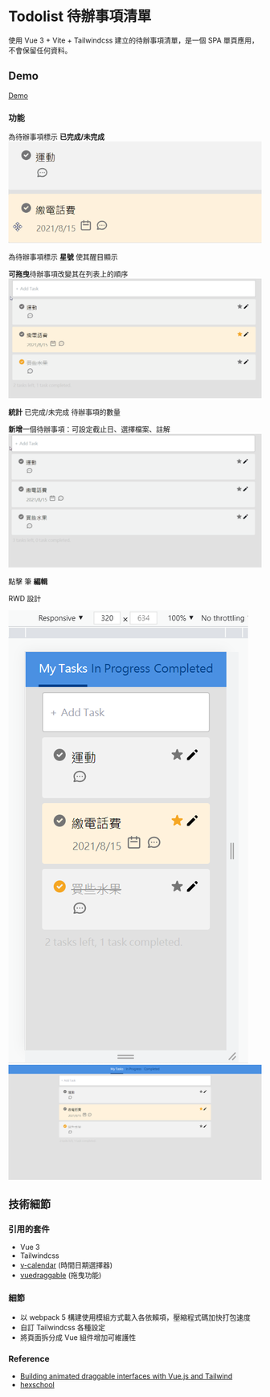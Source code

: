 # Todolist 待辦事項清單
使用 Vue 3 + Vite + Tailwindcss 建立的待辦事項清單，是一個 SPA 單頁應用，不會保留任何資料。

## Demo
[Demo](https://sayoko123f.github.io/p-todolist/)

### 功能
為待辦事項標示 **已完成/未完成**
![demo 1](https://github.com/Sayoko123f/p-todolist/blob/master/demo/todo-demo-1.gif)

為待辦事項標示 **星號** 使其醒目顯示

**可拖曳**待辦事項改變其在列表上的順序
![demo 2](https://github.com/Sayoko123f/p-todolist/blob/master/demo/todo-demo-2.gif)

**統計** 已完成/未完成 待辦事項的數量

**新增**一個待辦事項：可設定截止日、選擇檔案、註解
![demo 3](https://github.com/Sayoko123f/p-todolist/blob/master/demo/todo-demo-3.gif)

點擊 筆 **編輯**

RWD 設計

![demo 4](https://github.com/Sayoko123f/p-todolist/blob/master/demo/todo-demo-4.PNG)
![demo 5](https://github.com/Sayoko123f/p-todolist/blob/master/demo/todo-demo-5.PNG)

## 技術細節
### 引用的套件
- Vue 3
- Tailwindcss
- [v-calendar](https://github.com/nathanreyes/v-calendar) (時間日期選擇器)
- [vuedraggable](https://github.com/SortableJS/vue.draggable.next) (拖曳功能)

### 細節
- 以 webpack 5 構建使用模組方式載入各依賴項，壓縮程式碼加快打包速度
- 自訂 Tailwindcss 各種設定
- 將頁面拆分成 Vue 組件增加可維護性

### Reference
- [Building animated draggable interfaces with Vue.js and Tailwind](https://www.binarcode.com/blog/building-animated-draggable-interfaces-with-vuejs-and-tailwind/)
- [hexschool](https://hexschool.github.io/THE_F2E_Design/todolist/)
